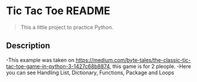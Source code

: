 # Tic Tac Toe README 
> This a little project to practice Python.

## Description
-This example was taken on https://medium.com/byte-tales/the-classic-tic-tac-toe-game-in-python-3-1427c68b8874, this game is for 2 pleople. 
-Here you can see Handling List, Dictionary, Functions, Package and Loops
